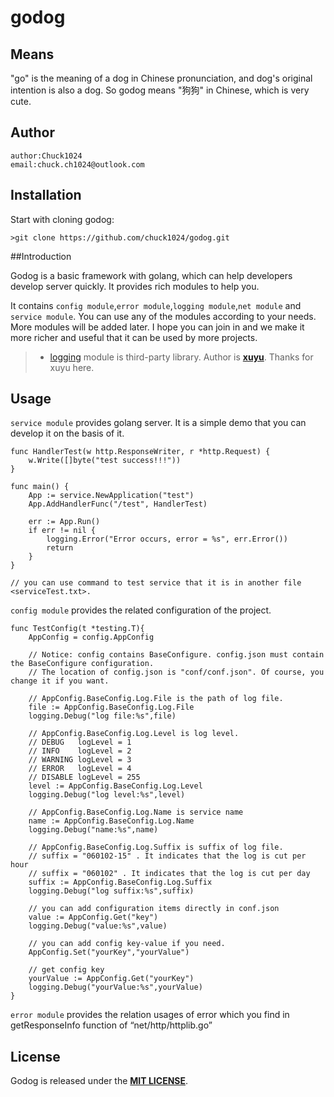 # godog

## Means

"go" is the meaning of a dog in Chinese pronunciation, and dog's original intention is also a dog. So godog means "狗狗" in Chinese, which is very cute.


## Author

```
author:Chuck1024
email:chuck.ch1024@outlook.com
```

## Installation

Start with cloning godog:

```
>git clone https://github.com/chuck1024/godog.git
```

##Introduction

Godog is a basic framework with golang, which can help developers develop server quickly. It provides rich modules to help you.

It contains `config module`,`error module`,`logging module`,`net module` and `service module`. You can use any of the modules according to your needs. More modules will be added later. I hope you can join in and we make it more richer and useful that it can be used by more projects.

>* [logging](https://github.com/xuyu/logging)  module is third-party library. Author is [**xuyu**](https://github.com/xuyu). Thanks for xuyu here.  

## Usage

`service module` provides golang server. It is a simple demo that you can develop it on the basis of it.

```
func HandlerTest(w http.ResponseWriter, r *http.Request) {
	w.Write([]byte("test success!!!"))
}

func main() {
	App := service.NewApplication("test")
	App.AddHandlerFunc("/test", HandlerTest)

	err := App.Run()
	if err != nil {
		logging.Error("Error occurs, error = %s", err.Error())
		return
	}
}

// you can use command to test service that it is in another file <serviceTest.txt>.
```

`config module` provides the related configuration of the project.

```
func TestConfig(t *testing.T){
	AppConfig = config.AppConfig

	// Notice: config contains BaseConfigure. config.json must contain the BaseConfigure configuration.
	// The location of config.json is "conf/conf.json". Of course, you change it if you want.

	// AppConfig.BaseConfig.Log.File is the path of log file.
	file := AppConfig.BaseConfig.Log.File
	logging.Debug("log file:%s",file)

	// AppConfig.BaseConfig.Log.Level is log level.
	// DEBUG   logLevel = 1
	// INFO    logLevel = 2
	// WARNING logLevel = 3
	// ERROR   logLevel = 4
	// DISABLE logLevel = 255
	level := AppConfig.BaseConfig.Log.Level
	logging.Debug("log level:%s",level)

	// AppConfig.BaseConfig.Log.Name is service name
	name := AppConfig.BaseConfig.Log.Name
	logging.Debug("name:%s",name)

	// AppConfig.BaseConfig.Log.Suffix is suffix of log file.
	// suffix = "060102-15" . It indicates that the log is cut per hour
	// suffix = "060102" . It indicates that the log is cut per day
	suffix := AppConfig.BaseConfig.Log.Suffix
	logging.Debug("log suffix:%s",suffix)

	// you can add configuration items directly in conf.json
	value := AppConfig.Get("key")
	logging.Debug("value:%s",value)

	// you can add config key-value if you need.
	AppConfig.Set("yourKey","yourValue")

	// get config key
	yourValue := AppConfig.Get("yourKey")
	logging.Debug("yourValue:%s",yourValue)
}
```

`error module` provides the relation usages of error which you find in getResponseInfo function of “net/http/httplib.go”

## License

Godog is released under the [**MIT LICENSE**](http://opensource.org/licenses/mit-license.php).  

